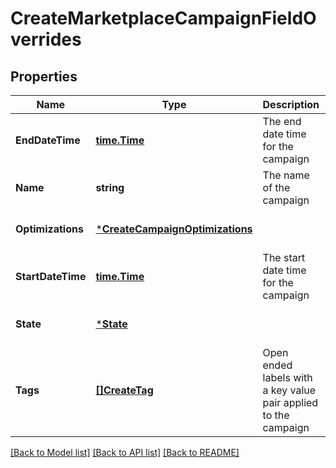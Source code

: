 # CreateMarketplaceCampaignFieldOverrides

## Properties
Name | Type | Description | Notes
------------ | ------------- | ------------- | -------------
**EndDateTime** | [**time.Time**](time.Time.md) | The end date time for the campaign | [optional] [default to null]
**Name** | **string** | The name of the campaign | [optional] [default to null]
**Optimizations** | [***CreateCampaignOptimizations**](CreateCampaignOptimizations.md) |  | [optional] [default to null]
**StartDateTime** | [**time.Time**](time.Time.md) | The start date time for the campaign | [optional] [default to null]
**State** | [***State**](State.md) |  | [optional] [default to null]
**Tags** | [**[]CreateTag**](CreateTag.md) | Open ended labels with a key value pair applied to the campaign | [optional] [default to null]

[[Back to Model list]](../README.md#documentation-for-models) [[Back to API list]](../README.md#documentation-for-api-endpoints) [[Back to README]](../README.md)

